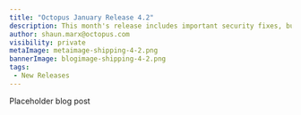 ```yaml
---
title: "Octopus January Release 4.2"
description: This month's release includes important security fixes, bug fixes and more!
author: shaun.marx@octopus.com
visibility: private
metaImage: metaimage-shipping-4-2.png
bannerImage: blogimage-shipping-4-2.png
tags:
 - New Releases
---
```


Placeholder blog post